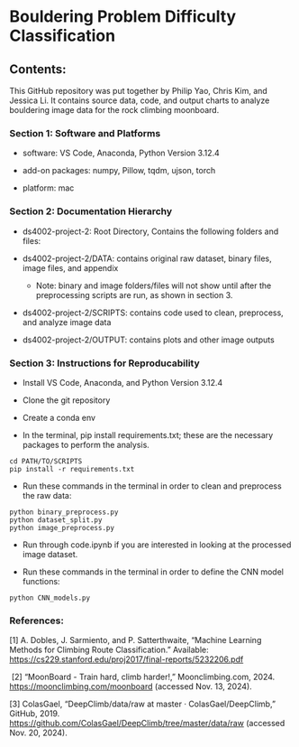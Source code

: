 # Bouldering Problem Difficulty Classification


## Contents:

This GitHub repository was put together by Philip Yao, Chris Kim, and Jessica Li. It contains source data, code, and output charts to analyze bouldering image data for the rock climbing moonboard.

### Section 1: Software and Platforms

- software: VS Code, Anaconda, Python Version 3.12.4

- add-on packages: numpy, Pillow, tqdm, ujson, torch

- platform: mac
  

### Section 2: Documentation Hierarchy

- ds4002-project-2: Root Directory, Contains the following folders and files:

- ds4002-project-2/DATA: 
contains original raw dataset, binary files, image files, and appendix

    - Note: binary and image folders/files will not show until after the preprocessing scripts are run, as shown in section 3.

- ds4002-project-2/SCRIPTS: 
contains code used to clean, preprocess, and analyze image data

- ds4002-project-2/OUTPUT: 
contains plots and other image outputs

### Section 3: Instructions for Reproducability

- Install VS Code, Anaconda, and Python Version 3.12.4

- Clone the git repository

- Create a conda env

- In the terminal, pip install requirements.txt; these are the necessary packages to perform the analysis.

```
cd PATH/TO/SCRIPTS
pip install -r requirements.txt
```

- Run these commands in the terminal in order to clean and preprocess the raw data:

```
python binary_preprocess.py
python dataset_split.py
python image_preprocess.py
```

- Run through code.ipynb if you are interested in looking at the processed image dataset.

- Run these commands in the terminal in order to define the CNN model functions:

```
python CNN_models.py
```

### References:
‌[1] A. Dobles, J. Sarmiento, and P. Satterthwaite, “Machine Learning Methods for Climbing Route Classification.” Available: https://cs229.stanford.edu/proj2017/final-reports/5232206.pdf

‌
[2] “MoonBoard - Train hard, climb harder!,” Moonclimbing.com, 2024. https://moonclimbing.com/moonboard (accessed Nov. 13, 2024). 

[3] ColasGael, “DeepClimb/data/raw at master · ColasGael/DeepClimb,” GitHub, 2019. https://github.com/ColasGael/DeepClimb/tree/master/data/raw (accessed Nov. 20, 2024).
‌



